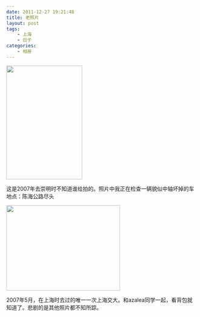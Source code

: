 ```yaml
---
date: 2011-12-27 19:21:48
title: 老照片
layout: post
tags:
    - 上海
    - 日子
categories:
    - 相册
---
```

<a href="http://pic.ztpala.com/wp-content/uploads/2011/12/aae2febf7847730918d81fe0.jpg"><img class="alignnone size-medium wp-image-5052" title="崇明" src="http://pic.ztpala.com/wp-content/uploads/2011/12/aae2febf7847730918d81fe0-200x300.jpg" alt="" width="200" height="300" /></a>

这是2007年去崇明时不知道谁给拍的。照片中我正在检查一辆貌似中轴坏掉的车 地点：陈海公路尽头

<a href="http://pic.ztpala.com/wp-content/uploads/2011/12/2115960f70ddefe8ab645781.jpg"><img class="alignnone size-medium wp-image-5053" title="上海交大" src="http://pic.ztpala.com/wp-content/uploads/2011/12/2115960f70ddefe8ab645781-300x225.jpg" alt="" width="300" height="225" /></a>

2007年5月，在上海时去过的唯一一次上海交大。和azalea同学一起，看背包就知道了。悲剧的是其他照片都不知所踪。

